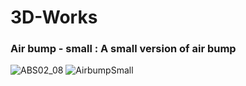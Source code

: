 # 3D-Works
### Air bump - small : A small version of air bump
![ABS02_08](https://github.com/MickeyChuang/3D-Works/assets/5964977/a9998eff-f847-45f0-8bc8-bdb76527aad7) ![AirbumpSmall](https://github.com/MickeyChuang/3D-Works/assets/5964977/942908db-8620-49a0-974c-6eab798ef232)

